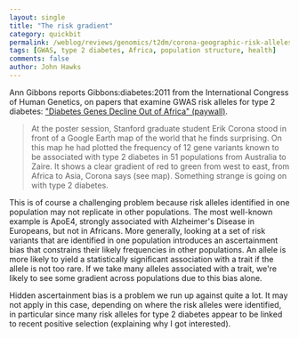 ```yaml
---
layout: single 
title: "The risk gradient" 
category: quickbit
permalink: /weblog/reviews/genomics/t2dm/corona-geographic-risk-alleles-2011.html
tags: [GWAS, type 2 diabetes, Africa, population structure, health] 
comments: false 
author: John Hawks 
---
```


Ann Gibbons reports <bib>Gibbons:diabetes:2011</bib> from the International Congress of Human Genetics, on papers that examine GWAS risk alleles for type 2 diabetes: <a href="http://dx.doi.org/10.1126/science.334.6056.583">"Diabetes Genes Decline Out of Africa" (paywall)</a>. 

<blockquote>At the poster session, Stanford graduate student Erik Corona stood in front of a Google Earth map of the world that he finds surprising. On this map he had plotted the frequency of 12 gene variants known to be associated with type 2 diabetes in 51 populations from Australia to Zaire. It shows a clear gradient of red to green from west to east, from Africa to Asia, Corona says (see map). Something strange is going on with type 2 diabetes.</blockquote>

This is of course a challenging problem because risk alleles identified in one population may not replicate in other populations. The most well-known example is ApoE4, strongly associated with Alzheimer's Disease in Europeans, but not in Africans. More generally, looking at a set of risk variants that are identified in one population introduces an ascertainment bias that constrains their likely frequencies in other populations. An allele is more likely to yield a statistically significant association with a trait if the allele is not too rare. If we take many alleles associated with a trait, we're likely to see some gradient across populations due to this bias alone. 

Hidden ascertainment bias is a problem we run up against quite a lot. It may not apply in this case, depending on where the risk alleles were identified, in particular since many risk alleles for type 2 diabetes appear to be linked to recent positive selection (explaining why I got interested). 





